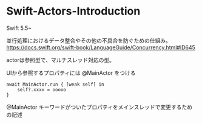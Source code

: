 # Swift-Actors-Introduction

Swift 5.5~

並行処理におけるデータ整合やその他の不具合を防ぐための仕組み。
https://docs.swift.org/swift-book/LanguageGuide/Concurrency.html#ID645

actorは参照型で、マルチスレッド対応の型。

UIから参照するプロパティには @MainActor をつける

```
await MainActor.run { [weak self] in
    self?.xxxx = ooooo
}
```

@MainActor キーワードがついたプロパティをメインスレッドで変更するための記述
